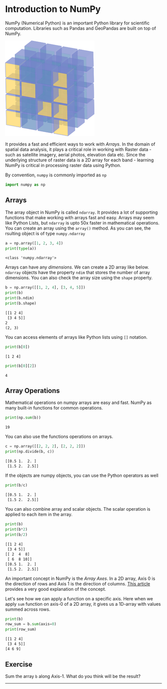 # Introduction to NumPy

NumPy (Numerical Python) is an important Python library for scientific computation. Libraries such as Pandas and GeoPandas are built on top of NumPy. 

![NumPy Logo](images/python_foundation/numpy.png)

It provides a fast and efficient ways to work with *Arrays*. In the domain of spatial data analysis, it plays a critical role in working with Raster data - such as satellite imagery, aerial photos, elevation data etc. Since the underlying structure of raster data is a 2D array for each band - learning NumPy is critical in processing raster data using Python.

By convention, `numpy` is commonly imported as `np`


```python
import numpy as np
```

## Arrays

The array object in NumPy is called `ndarray`. It provides a lot of supporting functions that make working with arrays fast and easy. Arrays may seem like Python Lists, but `ndarray` is upto 50x faster in mathematical operations. You can create an array using the `array()` method. As you can see, the rsulting object is of type `numpy.ndarray`


```python
a = np.array([1, 2, 3, 4])
print(type(a))
```

    <class 'numpy.ndarray'>


Arrays can have any *dimensions*. We can create a 2D array like below. `ndarray` objects have the property `ndim` that stores the number of array dimensions. You can also check the array size using the `shape` property.


```python
b = np.array([[1, 2, 4], [3, 4, 5]])
print(b)
print(b.ndim)
print(b.shape)
```

    [[1 2 4]
     [3 4 5]]
    2
    (2, 3)


You can access elements of arrays like Python lists using `[]` notation.


```python
print(b[0])
```

    [1 2 4]



```python
print(b[0][2])
```

    4


## Array Operations

Mathematical operations on numpy arrays are easy and fast. NumPy as many built-in functions for common operations.


```python
print(np.sum(b))
```

    19


You can also use the functions operations on arrays. 


```python
c = np.array([[2, 2, 2], [2, 2, 2]])
print(np.divide(b, c))
```

    [[0.5 1.  2. ]
     [1.5 2.  2.5]]


If the objects are numpy objects, you can use the Python operators as well


```python
print(b/c)
```

    [[0.5 1.  2. ]
     [1.5 2.  2.5]]


You can also combine array and scalar objects. The scalar operation is applied to each item in the array.


```python
print(b)
print(b*2)
print(b/2)
```

    [[1 2 4]
     [3 4 5]]
    [[ 2  4  8]
     [ 6  8 10]]
    [[0.5 1.  2. ]
     [1.5 2.  2.5]]


An important concept in NumPy is the *Array Axes*. In a 2D array, Axis 0 is the direction of rows and Axis 1 is the direction of columns. [This article](https://www.sharpsightlabs.com/blog/numpy-axes-explained/) provides a very good explanation of the concept.

Let's see how we can apply a function on a specific axis. Here when we apply `sum` function on axis-0 of a 2D array, it gives us a 1D-array with values summed across rows.


```python
print(b)
row_sum = b.sum(axis=0)
print(row_sum)
```

    [[1 2 4]
     [3 4 5]]
    [4 6 9]


## Exercise

Sum the array `b` along Axis-1. What do you think will be the result?

----
